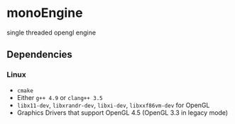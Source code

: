 # monoEngine
single threaded opengl engine

## Dependencies ##

### Linux ###

* `cmake`
* Either `g++ 4.9` or `clang++ 3.5`
* `libx11-dev`, `libxrandr-dev`, `libxi-dev`, `libxxf86vm-dev` for OpenGL
* Graphics Drivers that support OpenGL 4.5 (OpenGL 3.3 in legacy mode)
